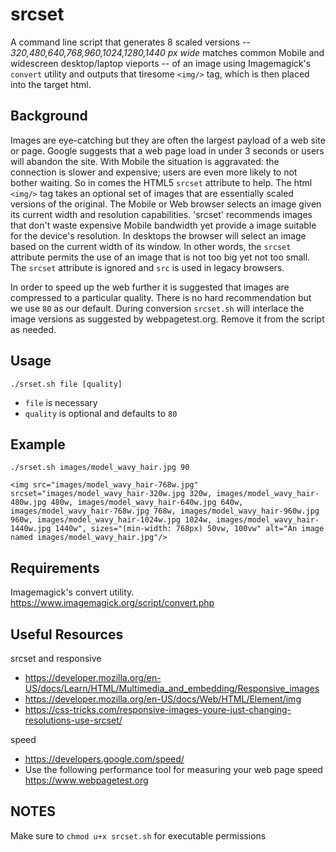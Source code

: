# srcset
A command line script that generates 8 scaled versions -- *320,480,640,768,960,1024,1280,1440 px wide* matches common Mobile and widescreen desktop/laptop vieports -- of an image using Imagemagick's `convert` utility and outputs that tiresome `<img/>` tag, which is then placed into the target html.

## Background

Images are eye-catching but they are often the largest payload of a web site or page. Google suggests that a web page load in under 3 seconds or users will abandon the site. With Mobile the situation is aggravated: the connection is slower and expensive; users are even more likely to not bother waiting. So in comes the HTML5 `srcset` attribute to help. The html `<img/>` tag takes an optional set of images that are essentially scaled versions of the original. The Mobile or Web browser selects an image given its current width and resolution capabilities. 'srcset' recommends images that don't waste expensive Mobile bandwidth yet provide a image suitable for the device's resolution. In desktops the browser will select an image based on the current width of its window. In other words, the `srcset` attribute permits the use of an image that is not too big yet not too small. The `srcset` attribute is ignored and `src` is used in legacy browsers.

In order to speed up the web further it is suggested that images are compressed to a particular quality. There is no hard recommendation but we use `80` as our default. During conversion `srcset.sh` will interlace the image versions as suggested by webpagetest.org. Remove it from the script as needed.

## Usage

`./srset.sh file [quality]`

- `file` is necessary 
- `quality` is optional and defaults to `80`

## Example

`./srset.sh images/model_wavy_hair.jpg 90`

`<img src="images/model_wavy_hair-768w.jpg" srcset="images/model_wavy_hair-320w.jpg 320w, images/model_wavy_hair-480w.jpg 480w, images/model_wavy_hair-640w.jpg 640w, images/model_wavy_hair-768w.jpg 768w, images/model_wavy_hair-960w.jpg 960w, images/model_wavy_hair-1024w.jpg 1024w, images/model_wavy_hair-1440w.jpg 1440w", sizes="(min-width: 768px) 50vw, 100vw" alt="An image named images/model_wavy_hair.jpg"/>`

## Requirements

Imagemagick's convert utility. https://www.imagemagick.org/script/convert.php

## Useful Resources

srcset and responsive
- https://developer.mozilla.org/en-US/docs/Learn/HTML/Multimedia_and_embedding/Responsive_images
- https://developer.mozilla.org/en-US/docs/Web/HTML/Element/img
- https://css-tricks.com/responsive-images-youre-just-changing-resolutions-use-srcset/

speed
- https://developers.google.com/speed/
- Use the following performance tool for measuring your web page speed https://www.webpagetest.org

## NOTES

Make sure to `chmod u+x srcset.sh` for executable permissions
